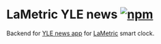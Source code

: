 # LaMetric YLE news [![npm][npm-image]][npm-url]

Backend for [YLE news app][app] for [LaMetric] smart clock.

[npm-image]: https://img.shields.io/npm/v/lametric-yle.svg
[npm-url]: https://npmjs.org/package/lametric-yle
[LaMetric]: https://lametric.com
[app]: https://apps.lametric.com/apps/yle_news/4626

